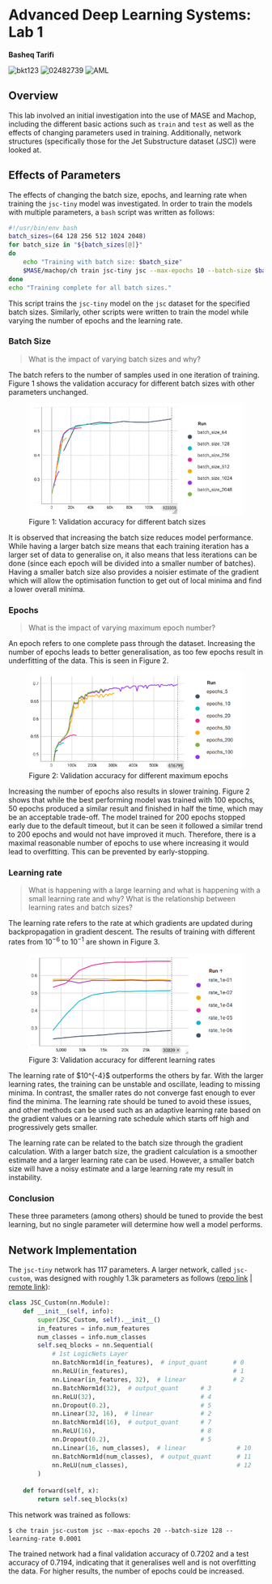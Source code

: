 # Advanced Deep Learning Systems: Lab 1

**Basheq Tarifi**

![bkt123](https://img.shields.io/badge/short%20code-bkt123-green) ![02482739](https://img.shields.io/badge/CID-02482739-blue) ![AML](https://img.shields.io/badge/Course-MSc%20Applied%20Machine%20Learning-purple)

## Overview
This lab involved an initial investigation into the use of MASE and Machop, including the different basic actions such as `train` and `test` as well as the effects of changing parameters used in training. Additionally, network structures (specifically those for the Jet Substructure dataset (JSC)) were looked at.

## Effects of Parameters
The effects of changing the batch size, epochs, and learning rate when training the `jsc-tiny` model was investigated. In order to train the models with multiple parameters, a `bash` script was written as follows:
```bash
#!/usr/bin/env bash
batch_sizes=(64 128 256 512 1024 2048)
for batch_size in "${batch_sizes[@]}"
do
    echo "Training with batch size: $batch_size"
    $MASE/machop/ch train jsc-tiny jsc --max-epochs 10 --batch-size $batch_size --project "lab-1_jsc-tiny_varying-batch-size"
done
echo "Training complete for all batch sizes."
```

This script trains the `jsc-tiny` model on the `jsc` dataset for the specified batch sizes. Similarly, other scripts were written to train the model while varying the number of epochs and the learning rate.

### Batch Size
> What is the impact of varying batch sizes and why?

The batch refers to the number of samples used in one iteration of training. Figure 1 shows the validation accuracy for different batch sizes with other parameters unchanged.

<figure>
  <img src="./lab1-batch-sizes.png"/>
  <figcaption>Figure 1: Validation accuracy for different batch sizes</figcaption>
</figure>

It is observed that increasing the batch size reduces model performance. While having a larger batch size means that each training iteration has a larger set of data to generalise on, it also means that less iterations can be done (since each epoch will be divided into a smaller number of batches). Having a smaller batch size also provides a noisier estimate of the gradient which will allow the optimisation function to get out of local minima and find a lower overall minima.

### Epochs
> What is the impact of varying maximum epoch number?

An epoch refers to one complete pass through the dataset. Increasing the number of epochs leads to better generalisation, as too few epochs result in underfitting of the data. This is seen in Figure 2.
<figure>
  <img src="./lab1-epochs.png"/>
  <figcaption>Figure 2: Validation accuracy for different maximum epochs</figcaption>
</figure>
Increasing the number of epochs also results in slower training. Figure 2 shows that while the best performing model was trained with 100 epochs, 50 epochs produced a similar result and finished in half the time, which may be an acceptable trade-off. The model trained for 200 epochs stopped early due to the default timeout, but it can be seen it followed a similar trend to 200 epochs and would not have improved it much. Therefore, there is a maximal reasonable number of epochs to use where increasing it would lead to overfitting. This can be prevented by early-stopping.

### Learning rate
> What is happening with a large learning and what is happening with a small learning rate and why? What is the relationship between learning rates and batch sizes?

The learning rate refers to the rate at which gradients are updated during backpropagation in gradient descent. The results of training with different rates from $10^{-6}$ to $10^{-1}$ are shown in Figure 3.
<figure>
  <img src="./lab1-lr.png"/>
  <figcaption>Figure 3: Validation accuracy for different learning rates</figcaption>
</figure>
The learning rate of $10^{-4}$ outperforms the others by far. With the larger learning rates, the training can be unstable and oscillate, leading to missing minima. In contrast, the smaller rates do not converge fast enough to ever find the minima. The learning rate should be tuned to avoid these issues, and other methods can be used such as an adaptive learning rate based on the gradient values or a learning rate schedule which starts off high and progressively gets smaller.

The learning rate can be related to the batch size through the gradient calculation. With a larger batch size, the gradient calculation is a smoother estimate and a larger learning rate can be used. However, a smaller batch size will have a noisy estimate and a large learning rate my result in instability.

### Conclusion
These three parameters (among others) should be tuned to provide the best learning, but no single parameter will determine how well a model performs.

## Network Implementation
The `jsc-tiny` network has 117 parameters. A larger network, called `jsc-custom`, was designed with roughly 1.3k parameters as follows ([repo link](../../../machop/chop/models/physical/jet_substructure/__init__.py#L93) | [remote link](https://github.com/btarifi10/mase/machop/chop/models/physical/jet_substructure/__init__.py#L93)):
```python
class JSC_Custom(nn.Module):
    def __init__(self, info):
        super(JSC_Custom, self).__init__()
        in_features = info.num_features
        num_classes = info.num_classes
        self.seq_blocks = nn.Sequential(
            # 1st LogicNets Layer
            nn.BatchNorm1d(in_features),  # input_quant       # 0
            nn.ReLU(in_features),                             # 1
            nn.Linear(in_features, 32),  # linear             # 2
            nn.BatchNorm1d(32),  # output_quant      # 3
            nn.ReLU(32),                             # 4
            nn.Dropout(0.2),                         # 5
            nn.Linear(32, 16),  # linear             # 2
            nn.BatchNorm1d(16),  # output_quant      # 7
            nn.ReLU(16),                             # 8
            nn.Dropout(0.2),                         # 5
            nn.Linear(16, num_classes),  # linear              # 10
            nn.BatchNorm1d(num_classes),  # output_quant       # 11
            nn.ReLU(num_classes),                              # 12
        )

    def forward(self, x):
        return self.seq_blocks(x)
```

This network was trained as follows:
```
$ che train jsc-custom jsc --max-epochs 20 --batch-size 128 --learning-rate 0.0001
```

The trained network had a final validation accuracy of 0.7202 and a test accuracy of 0.7194, indicating that it generalises well and is not overfitting the data. For higher results, the number of epochs could be increased.